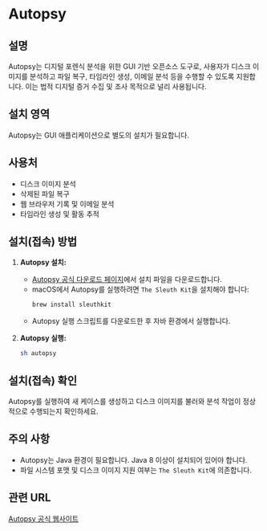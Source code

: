 # Autopsy

## 설명
Autopsy는 디지털 포렌식 분석을 위한 GUI 기반 오픈소스 도구로, 사용자가 디스크 이미지를 분석하고 파일 복구, 타임라인 생성, 이메일 분석 등을 수행할 수 있도록 지원합니다. 이는 법적 디지털 증거 수집 및 조사 목적으로 널리 사용됩니다.

## 설치 영역
Autopsy는 GUI 애플리케이션으로 별도의 설치가 필요합니다.

## 사용처
- 디스크 이미지 분석
- 삭제된 파일 복구
- 웹 브라우저 기록 및 이메일 분석
- 타임라인 생성 및 활동 추적

## 설치(접속) 방법
1. **Autopsy 설치:**
   - [Autopsy 공식 다운로드 페이지](https://www.autopsy.com/download/)에서 설치 파일을 다운로드합니다.
   - macOS에서 Autopsy를 실행하려면 `The Sleuth Kit`을 설치해야 합니다:
     ```bash
     brew install sleuthkit
     ```
   - Autopsy 실행 스크립트를 다운로드한 후 자바 환경에서 실행합니다.

2. **Autopsy 실행:**
   ```bash
   sh autopsy
   ```

## 설치(접속) 확인
Autopsy를 실행하여 새 케이스를 생성하고 디스크 이미지를 불러와 분석 작업이 정상적으로 수행되는지 확인하세요.

## 주의 사항
- Autopsy는 Java 환경이 필요합니다. Java 8 이상이 설치되어 있어야 합니다.
- 파일 시스템 포맷 및 디스크 이미지 지원 여부는 `The Sleuth Kit`에 의존합니다.

## 관련 URL
[Autopsy 공식 웹사이트](https://www.autopsy.com/)
